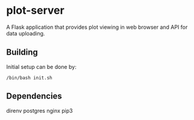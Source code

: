 # plot-server
A Flask application that provides plot viewing in web browser and API for data uploading.

## Building

Initial setup can be done by:

```shell
/bin/bash init.sh
```

## Dependencies

direnv
postgres
nginx
pip3